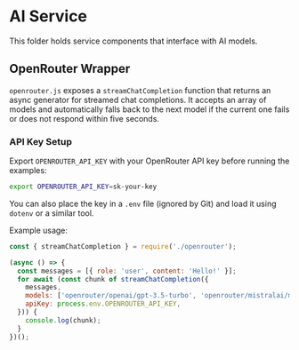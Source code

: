 # AI Service

This folder holds service components that interface with AI models.

## OpenRouter Wrapper

`openrouter.js` exposes a `streamChatCompletion` function that returns an async generator for streamed chat completions. It accepts an array of models and automatically falls back to the next model if the current one fails or does not respond within five seconds.

### API Key Setup

Export `OPENROUTER_API_KEY` with your OpenRouter API key before running the examples:

```bash
export OPENROUTER_API_KEY=sk-your-key
```

You can also place the key in a `.env` file (ignored by Git) and load it using `dotenv` or a similar tool.

Example usage:

```javascript
const { streamChatCompletion } = require('./openrouter');

(async () => {
  const messages = [{ role: 'user', content: 'Hello!' }];
  for await (const chunk of streamChatCompletion({
    messages,
    models: ['openrouter/openai/gpt-3.5-turbo', 'openrouter/mistralai/mistral-7b'],
    apiKey: process.env.OPENROUTER_API_KEY,
  })) {
    console.log(chunk);
  }
})();
```
